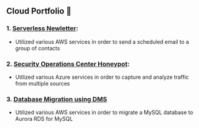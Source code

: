 ## Cloud Portfolio 👋

### 1. [Serverless Newletter](https://github.com/uchennak/Email-Newsletter): 
- Utilized various AWS services in order to send a scheduled email to a group of contacts
### 2. [Security Operations Center Honeypot](https://github.com/uchennak/Azure-Hnypot): 
- Utilized various Azure services in order to capture and analyze traffic from multiple sources
### 3. [Database Migration using DMS](https://github.com/uchennak/db_migration)
- Utilized various AWS services in order to migrate a MySQL database to Aurora RDS for MySQL
